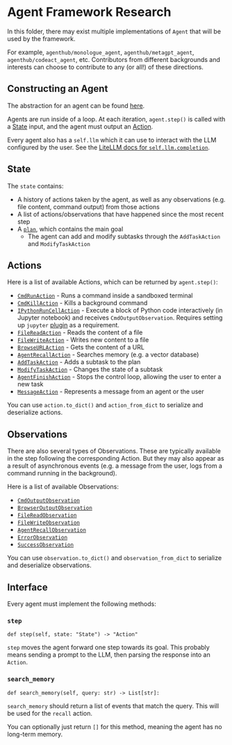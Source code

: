 # Agent Framework Research

In this folder, there may exist multiple implementations of `Agent` that will be used by the framework.

For example, `agenthub/monologue_agent`, `agenthub/metagpt_agent`, `agenthub/codeact_agent`, etc.
Contributors from different backgrounds and interests can choose to contribute to any (or all!) of these directions.

## Constructing an Agent

The abstraction for an agent can be found [here](../opendevin/agent.py).

Agents are run inside of a loop. At each iteration, `agent.step()` is called with a
[State](../opendevin/state.py) input, and the agent must output an [Action](../opendevin/action).

Every agent also has a `self.llm` which it can use to interact with the LLM configured by the user.
See the [LiteLLM docs for `self.llm.completion`](https://docs.litellm.ai/docs/completion).

## State
The `state` contains:
* A history of actions taken by the agent, as well as any observations (e.g. file content, command output) from those actions
* A list of actions/observations that have happened since the most recent step
* A [`plan`](https://github.com/OpenDevin/OpenDevin/blob/main/opendevin/plan.py), which contains the main goal
  * The agent can add and modify subtasks through the `AddTaskAction` and `ModifyTaskAction`

## Actions
Here is a list of available Actions, which can be returned by `agent.step()`:
- [`CmdRunAction`](../opendevin/action/bash.py) - Runs a command inside a sandboxed terminal
- [`CmdKillAction`](../opendevin/action/bash.py) - Kills a background command
- [`IPythonRunCellAction`](../opendevin/action/bash.py) - Execute a block of Python code interactively (in Jupyter notebook) and receives `CmdOutputObservation`. Requires setting up `jupyter` [plugin](../opendevin/sandbox/plugins) as a requirement.
- [`FileReadAction`](../opendevin/action/fileop.py) - Reads the content of a file
- [`FileWriteAction`](../opendevin/action/fileop.py) - Writes new content to a file
- [`BrowseURLAction`](../opendevin/action/browse.py) - Gets the content of a URL
- [`AgentRecallAction`](../opendevin/action/agent.py) - Searches memory (e.g. a vector database)
- [`AddTaskAction`](../opendevin/action/tasks.py) - Adds a subtask to the plan
- [`ModifyTaskAction`](../opendevin/action/tasks.py) - Changes the state of a subtask
- [`AgentFinishAction`](../opendevin/action/agent.py) - Stops the control loop, allowing the user to enter a new task
- [`MessageAction`](../opendevin/action/message.py) - Represents a message from an agent or the user

You can use `action.to_dict()` and `action_from_dict` to serialize and deserialize actions.

## Observations
There are also several types of Observations. These are typically available in the step following the corresponding Action.
But they may also appear as a result of asynchronous events (e.g. a message from the user, logs from a command running
in the background).

Here is a list of available Observations:
- [`CmdOutputObservation`](../opendevin/observation/run.py)
- [`BrowserOutputObservation`](../opendevin/observation/browse.py)
- [`FileReadObservation`](../opendevin/observation/files.py)
- [`FileWriteObservation`](../opendevin/observation/files.py)
- [`AgentRecallObservation`](../opendevin/observation/recall.py)
- [`ErrorObservation`](../opendevin/observation/error.py)
- [`SuccessObservation`](../opendevin/observation/success.py)

You can use `observation.to_dict()` and `observation_from_dict` to serialize and deserialize observations.

## Interface
Every agent must implement the following methods:

### `step`
```
def step(self, state: "State") -> "Action"
```
`step` moves the agent forward one step towards its goal. This probably means
sending a prompt to the LLM, then parsing the response into an `Action`.

### `search_memory`
```
def search_memory(self, query: str) -> List[str]:
```
`search_memory` should return a list of events that match the query. This will be used
for the `recall` action.

You can optionally just return `[]` for this method, meaning the agent has no long-term memory.
